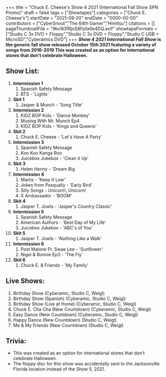 +++
title = "Chuck E. Cheese's Show 4 2021 (International Fall Show SPN Promo)"
draft = false
tags = ["Showtapes"]
categories = ["Chuck E. Cheese's"]
startDate = "2021-09-20"
endDate = "0000-00-00"
contributors = ["CyberSnout","The 64th Gamer","Himitsu"]
citations = []
pageThumbnailFile = "9bcN3fRjoS8Fpfa0e4DQ.avif"
showtapeFormats = ["Studio C 3x DVD + Floppy","Studio C 3x DVD + Floppy","Studio C USB + MicroSD","Cyberamics DVD"]
+++
***Show 4 2021 International Fall Show* is the generic fall show released October 15th 2021 featuring a variety of songs from 2016-2019
This was created as an option for international stores that don't celebrate Halloween.**

## Show List:

1.  **Intermission 1**
    1.  Spanish Safety Message
    2.  BTS - 'Lights'
2.  **Skit 1**
    1.  Jasper & Munch - 'Song Title'
3.  **Intermission 2**
    1.  KIDZ BOP Kids - 'Dance Monkey'
    2.  Musing With Mr. Munch Ep4
    3.  KIDZ BOP Kids - 'Kings and Queens'
4.  **Skit 2**
    1.  Chuck E. Cheese - 'Let's Have A Party'
5.  **Intermission 3**
    1.  Spanish Safety Message
    2.  Koo Koo Kanga Roo
    3.  Juicebox Jukebox - 'Clean it Up'
6.  **Skit 3**
    1.  Helen Henny - 'Dream Big
7.  **Intermission 4**
    1.  Martis - 'Keep It Low'
    2.  Jokes from Pasqually - 'Early Bird'
    3.  Silly Songs - Unicorn!, Unicorn!
    4.  X Ambassador - 'BOOM'
8.  **Skit 4**
    1.  Jasper T. Jowls - 'Jasper's Country Classic'
9.  **Intermission 5**
    1.  Spanish Safety Message
    2.  American Authors - 'Best Day of My Life'
    3.  Juicebox Jukebox - 'ABC's of You'
10. **Skit 5**
    1.  Jasper T. Jowls - 'Nothing Like a Walk'
11. **Intermission 6**
    1.  Post Malone Ft. Swae Lee - 'Sunflower'
    2.  Nigel & Ronnie Ep3 - 'The Fly'
12. **Skit 6**
    1.  Chuck E. & Friends - 'My Family'

## Live Shows:

1.  Birthday Show (Cyberamic, Studio C, Weigl)
2.  Birthday Show (Spanish) (Cyberamic, Studio C, Weigl)
3.  Birthday Show (Live at Home) (Cyberamic, Studio C, Weigl)
4.  Chuck E. Cha Cha (New Countdown) (Cyberamic, Studio C, Weigl)
5.  Easy Dance (New Countdown) (Cyberamic, Studio C, Weigl)
6.  Happy Dance (New Countdown) (Studio C, Weigl)
7.  Me & My Friends (New Countdown) (Studio C, Weigl)

## Trivia:

- This was created as an option for international stores that don't celebrate Halloween.
- The floppy disc for this show was accidentally sent to the Jacksonville Florida location instead of the Show 5, 2021.
